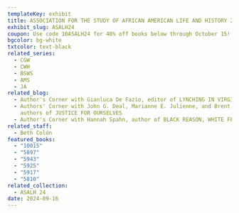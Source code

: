 ```yaml
---
templateKey: exhibit
title: ASSOCIATION FOR THE STUDY OF AFRICAN AMERICAN LIFE AND HISTORY 2024
exhibit_slug: ASALH24
coupon: Use code 10ASALH24 for 40% off books below through October 15!
bgcolor: bg-white
txtcolor: text-black
related_series:
  - CGW
  - CWH
  - BSWS
  - AMS
  - JA
related_blog:
  - Author's Corner with Gianluca De Fazio, editor of LYNCHING IN VIRGINIA
  - Authors' Corner with John G. Deal, Marianne E. Julienne, and Brent Tarter,
    authors of JUSTICE FOR OURSELVES
  - Author's Corner with Hannah Spahn, author of BLACK REASON, WHITE FEELING
related_staff:
  - Beth Colón
featured_books:
  - "10015"
  - "5897"
  - "5943"
  - "5925"
  - "5917"
  - "5810"
related_collection:
  - ASALH 24
date: 2024-09-16
---
```

